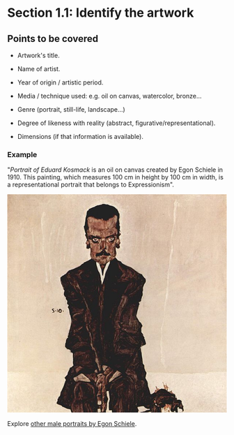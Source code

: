 # Section 1.1: Identify the artwork

## Points to be covered

* Artwork's title.

* Name of artist.

* Year of origin / artistic period.

* Media / technique used: e.g. oil on canvas, watercolor, bronze...

* Genre (portrait, still-life, landscape...)

* Degree of likeness with reality (abstract, figurative/representational).

* Dimensions (if that information is available).



### Example

"_Portrait of Eduard Kosmack_ is an oil on canvas created by Egon Schiele in 1910. This painting, which measures 100 cm in height by 100 cm in width, is a representational portrait that belongs to Expressionism".

![](/assets/605px-Egon_Schiele_061.jpg)


Explore [other male portraits by Egon Schiele](https://commons.wikimedia.org/wiki/Male_Portraits_by_Egon_Schiele). 


